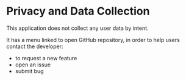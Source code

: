 # Privacy and Data Collection

This application does not collect any user data by intent.

It has a menu linked to open GitHub repository, in order to help users contact the developer:
- to request a new feature
- open an issue
- submit bug
